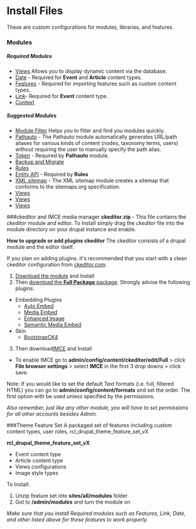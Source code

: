 
# Install Files
These are custom configurations for modules, libraries, and features.




### Modules

##### Required Modules
- [Views](https://www.drupal.org/project/views)
Allows you to display dynamic content via the database.
- [Date](https://www.drupal.org/project/date) - Required for **Event** and **Article** content types.
- [Features](https://www.drupal.org/project/features) - Required for importing features such as custom content types.
- [Link](https://www.drupal.org/project/link)- Required for **Event** content type.
- [Context](https://www.drupal.org/project/context)


##### Suggested Modules
- [Module Filter](https://www.drupal.org/project/module_filter)
Helps you to filter and find you modules quickly.
- [Pathauto](https://www.drupal.org/project/pathauto) - The Pathauto module automatically generates URL/path aliases for various kinds of content (nodes, taxonomy terms, users) without requiring the user to manually specify the path alias.
- [Token](https://www.drupal.org/project/token) - Required by **Pathauto** module.
- [Backup and Migrate](https://www.drupal.org/project/backup_migrate)
- [Rules](https://www.drupal.org/project/rules)
- [Entity API](https://www.drupal.org/project/entity) - Required by **Rules**
- [XML sitemap](https://www.drupal.org/project/xmlsitemap) - The XML sitemap module creates a sitemap that conforms to the sitemaps.org specification.
- [Views](https://www.drupal.org/project/views)
- [Views](https://www.drupal.org/project/views)
- [Views](https://www.drupal.org/project/views)



###ckeditor and IMCE media manager
**ckeditor.zip** - This file contains the *ckeditor* module and editor. To Install simply drag the *ckeditor* file into the module directory on your drupal instance and enable.

**How to upgrade or add plugins ckeditor**
The ckeditor consists of a drupal module and the editor itself.

If you plan on adding plugins. it's recommended that you start with a clean ckeditor configuration from [ckeditor.com](http://ckeditor.com/download).

1. [Download the module](https://www.drupal.org/project/ckeditor) and Install
2. Then [download the **Full Package** package](http://ckeditor.com/download). Strongly advise the following plugins.
  - Embedding Plugins
    - [Auto Embed](http://ckeditor.com/addon/autoembed)
    - [Media Embed](http://ckeditor.com/addon/embed)
    - [Enhanced Image](http://ckeditor.com/addon/image2)
    - [Semantic Media Embed](http://ckeditor.com/addon/embedsemantic)
  - Skin
    - [BootstrapCK4](http://ckeditor.com/addon/bootstrapck)
3. Then download[IMCE](https://www.drupal.org/project/imce) and Install
  - To enable IMCE go to **admin/config/content/ckeditor/edit/Full** > click **File browser settings** > select **IMCE** in the first 3 drop downs > click save.

Note: If you would like to set the default Text formats (i.e. full, filtered HTML) you can go to **admin/config/content/formats** and set the order. The first option with be used unless specified by the permissions.

*Also remember, just like any other module, you will have to set permissions for all other accounts besides Admin.*


###Theme Feature Set
A packaged set of features including custom content types, user roles,
rcl_drupal_theme_feature_set_vX

**rcl_drupal_theme_feature_set_vX**
- Event content type
- Article content type
- Views configurations
- Image style types

To Install:
1. Unzip feature set into **sites/all/modules** folder
2. Got to **/admin/modules** and turn the module on



*Make sure that you install Required modules such as Features, Link, Date, and other listed above for these features to work properly.*

